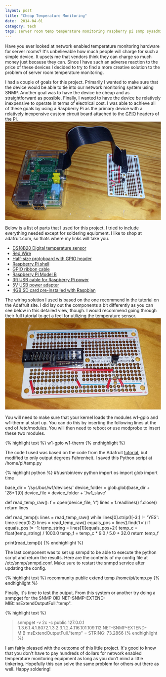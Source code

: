 ```yaml
---
layout: post
title: "Cheap Temperature Monitoring"
date:  2014-04-01
category: tech
tags: server room temp temperature monitoring raspberry pi snmp sysadmin
---
```


Have you ever looked at network enabled temperature monitoring hardware for server rooms?  It's unbelievable how much people will charge for such a simple device.  It upsets me that vendors think they can charge so much money just because they can.  Since I have such an adverse reaction to the price of these devices I decided to try to find a more creative solution to the problem of server room temperature monitoring.

I had a couple of goals for this project.  Primarily I wanted to make sure that the device would be able to tie into our network monitoring system using SNMP.  Another goal was to have the device be cheap and as straightforward as possible.  Finally, I wanted to have the device be relatively inexpensive to operate in terms of electrical cost.  I was able to achieve all of these goals by using a Raspberry Pi as the primary device with a relatively inexpensive custom circuit board attached to the [GPIO][GPIO] headers of the Pi.
[![Completed project including Raspberry Pi and Circuit Board][Complete]](/images/2014-03-29_raspberry_pi_and_circuit_large.jpg)

Below is a list of parts that I used for this project.  I tried to include everything needed except for soldering equipment.  I like to shop at adafruit.com, so thats where my links will take you.

* [DS18B20 Digital temperature sensor][1]
* [Red Wire][2]
* [Half-size protoboard with GPIO header][3]
* [Raspberry Pi shell][4]
* [GPIO ribbon cable][5]
* [Raspberry Pi Model B][6]
* [3ft USB cable for Raspberry Pi power][7]
* [5V USB power adapter][8]
* [4GB SD card pre-installed with Raspbian][9]

The wiring solution I used is based on the one recommend in the [tutorial][Tutorial Wiring] on the Adafruit site.  I did lay out the components a bit differently as you can see below in this detailed view, though.  I would recommend going through their full tutorial to get a feel for utilizing the temperature sensor.
[![Detailed view of the circuit board][Detail]](/images/2014-03-29_circuit_large.jpg)

You will need to make sure that your kernel loads the modules w1-gpio and w1-therm at start up.  You can do this by inserting the following lines at the end of /etc/modules.  You will then need to reboot or use modprobe to insert these two modules.

{% highlight text %}
w1-gpio
w1-therm
{% endhighlight %}

The code I used was based on the code from the Adafruit [tutorial][Tutorial Software], but modified to only output degrees Fahrenheit.  I saved this Python script at /home/pi/temp.py

{% highlight python %}
#!/usr/bin/env python
import os
import glob
import time

base_dir = '/sys/bus/w1/devices/'
device_folder = glob.glob(base_dir + '28*')[0]
device_file = device_folder + '/w1_slave'

def read_temp_raw():
    f = open(device_file, 'r')
    lines = f.readlines()
    f.close()
    return lines

def read_temp():
    lines = read_temp_raw()
    while lines[0].strip()[-3:] != 'YES':
        time.sleep(0.2)
        lines = read_temp_raw()
    equals_pos = lines[1].find('t=')
    if equals_pos != -1:
        temp_string = lines[1][equals_pos+2:]
        temp_c = float(temp_string) / 1000.0
        temp_f = temp_c * 9.0 / 5.0 + 32.0
        return temp_f

print(read_temp())
{% endhighlight %}

The last component was to set up snmpd to be able to execute the python script and return the results.  Here are the contents of my config file at /etc/snmp/snmpd.conf.  Make sure to restart the snmpd service after updating the config.

{% highlight text %}
rocommunity public
extend temp /home/pi/temp.py
{% endhighlight %}

Finally, it's time to test the output.  From this system or another try doing a snmpget for the SNMP OID NET-SNMP-EXTEND-MIB::nsExtendOutputFull."temp".

{% highlight text %}
> snmpget -v 2c -c public 127.0.0.1 .1.3.6.1.4.1.8072.1.3.2.3.1.2.4.116.101.109.112
NET-SNMP-EXTEND-MIB::nsExtendOutputFull."temp" = STRING: 73.2866
{% endhighlight %}

I am fairly pleased with the outcome of this little project.  It's good to know that you don't have to pay hundreds of dollars for network enabled temperature monitoring equipment as long as you don't mind a little tinkering.  Hopefully this can solve the same problem for others out there as well.  Happy soldering!

[Complete]: /images/2014-03-29_raspberry_pi_and_circuit_small.jpg "Click for larger view"
[Detail]: /images/2014-03-29_circuit_small.jpg "Click for larger view"

[1]: http://www.adafruit.com/products/374 "DS18B20 Digital temperature sensor + extras"
[2]: http://www.adafruit.com/products/288 "Hook-up wire spool - Red - 25 ft"
[3]: http://www.adafruit.com/products/1148 "Adafruit Half-size Perma-Proto Raspberry Pi Breadboard PCB Kit"
[4]: http://www.adafruit.com/products/1144 "Pi Shell - Blue Raspberry Pi Model A or B Case"
[5]: http://www.adafruit.com/products/862 "GPIO Ribbon Cable for Raspberry Pi"
[6]: http://www.adafruit.com/products/998 "Raspberry Pi Model B 512MB RAM"
[7]: http://www.adafruit.com/products/592 "USB cable - A/MicroB - 3ft"
[8]: http://www.adafruit.com/products/501 "5V 1A (1000mA) USB port power supply - UL Listed"
[9]: http://www.adafruit.com/products/1121 "4GB SD card for Raspberry Pi pre-installed with Raspbian Wheezy"

[GPIO]: http://elinux.org/RPi_Low-level_peripherals#Introduction "More information about the GPIO"
[Tutorial Wiring]: http://learn.adafruit.com/adafruits-raspberry-pi-lesson-11-ds18b20-temperature-sensing/hardware "DS18B20 wiring diagram"
[Tutorial Software]: http://learn.adafruit.com/adafruits-raspberry-pi-lesson-11-ds18b20-temperature-sensing/software "DS18B20 software tutorial"
